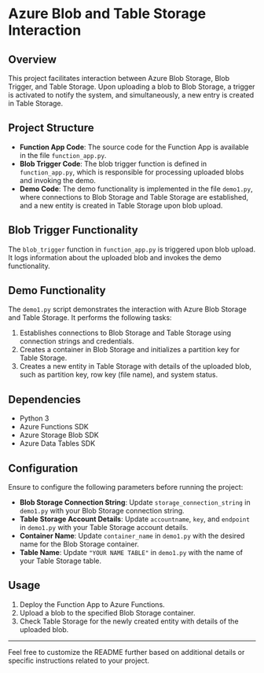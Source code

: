 

# Azure Blob and Table Storage Interaction



## Overview

This project facilitates interaction between Azure Blob Storage, Blob Trigger, and Table Storage. Upon uploading a blob to Blob Storage, a trigger is activated to notify the system, and simultaneously, a new entry is created in Table Storage.

## Project Structure

- **Function App Code**: The source code for the Function App is available in the file `function_app.py`.
- **Blob Trigger Code**: The blob trigger function is defined in `function_app.py`, which is responsible for processing uploaded blobs and invoking the demo.
- **Demo Code**: The demo functionality is implemented in the file `demo1.py`, where connections to Blob Storage and Table Storage are established, and a new entity is created in Table Storage upon blob upload.

## Blob Trigger Functionality

The `blob_trigger` function in `function_app.py` is triggered upon blob upload. It logs information about the uploaded blob and invokes the demo functionality.

## Demo Functionality

The `demo1.py` script demonstrates the interaction with Azure Blob Storage and Table Storage. It performs the following tasks:

1. Establishes connections to Blob Storage and Table Storage using connection strings and credentials.
2. Creates a container in Blob Storage and initializes a partition key for Table Storage.
3. Creates a new entity in Table Storage with details of the uploaded blob, such as partition key, row key (file name), and system status.

## Dependencies

- Python 3
- Azure Functions SDK
- Azure Storage Blob SDK
- Azure Data Tables SDK

## Configuration

Ensure to configure the following parameters before running the project:

- **Blob Storage Connection String**: Update `storage_connection_string` in `demo1.py` with your Blob Storage connection string.
- **Table Storage Account Details**: Update `accountname`, `key`, and `endpoint` in `demo1.py` with your Table Storage account details.
- **Container Name**: Update `container_name` in `demo1.py` with the desired name for the Blob Storage container.
- **Table Name**: Update `"YOUR NAME TABLE"` in `demo1.py` with the name of your Table Storage table.

## Usage

1. Deploy the Function App to Azure Functions.
2. Upload a blob to the specified Blob Storage container.
3. Check Table Storage for the newly created entity with details of the uploaded blob.

---

Feel free to customize the README further based on additional details or specific instructions related to your project.
